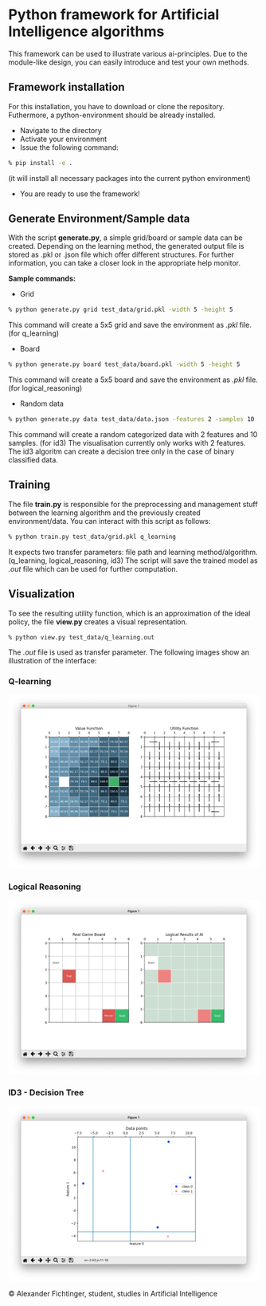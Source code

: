 # Python framework for Artificial Intelligence algorithms

This framework can be used to illustrate various ai-principles. 
Due to the module-like design, you can easily introduce and test your own methods.

## Framework installation

For this installation, you have to download or clone the repository. Futhermore, a python-environment should be already installed.
* Navigate to the directory
* Activate your environment
* Issue the following command: 
```bash
% pip install -e .
```
(it will install all necessary packages into the current python environment)
* You are ready to use the framework!

## Generate Environment/Sample data

With the script **generate.py**, a simple grid/board or sample data can be created. Depending on the learning method, the generated output file is stored as .pkl or .json file which offer different structures. For further information, you can take a closer look in the appropriate help monitor.

**Sample commands:**

* Grid
```bash
% python generate.py grid test_data/grid.pkl -width 5 -height 5
```

This command will create a 5x5 grid and save the environment as *.pkl* file. (for q_learning)

* Board

```bash
% python generate.py board test_data/board.pkl -width 5 -height 5
```

This command will create a 5x5 board and save the environment as *.pkl* file. (for logical_reasoning)

* Random data

```bash
% python generate.py data test_data/data.json -features 2 -samples 10
```

This command will create a random categorized data with 2 features and 10 samples. (for id3)
The visualisation currently only works with 2 features. The id3 algoritm can create a decision tree only in the case of binary classified data.


## Training

The file **train.py** is responsible for the preprocessing and management stuff between the learning algorithm and the previously created environment/data.
You can interact with this script as follows:


```bash
% python train.py test_data/grid.pkl q_learning
```

It expects two transfer parameters: file path and learning method/algorithm. (q_learning, logical_reasoning, id3)
The script will save the trained model as *.out* file which can be used for further computation.

## Visualization

To see the resulting utility function, which is an approximation of the ideal policy, the file **view.py** creates a visual representation.

```bash
% python view.py test_data/q_learning.out
```

The *.out* file is used as transfer parameter.
The following images show an illustration of the interface:

### Q-learning
![alt text](https://github.com/malex1106/ai_framework/blob/development/images/q_learning_view.png "view.py visualization - q_learning")


### Logical Reasoning
![alt text](https://github.com/malex1106/ai_framework/blob/development/images/logical_reasoning_view.png "view.py visualization - logical_reasoning")


### ID3 - Decision Tree
![alt text](https://github.com/malex1106/ai_framework/blob/development/images/id3_view.png "view.py visualization")

© Alexander Fichtinger, student, studies in Artificial Intelligence



